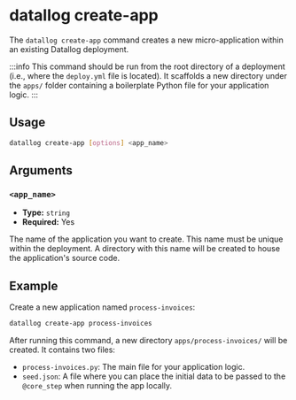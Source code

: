 # datallog create-app

The `datallog create-app` command creates a new micro-application within an existing Datallog deployment.

:::info
This command should be run from the root directory of a deployment (i.e., where the `deploy.yml` file is located). It scaffolds a new directory under the `apps/` folder containing a boilerplate Python file for your application logic.
:::

## Usage

```sh
datallog create-app [options] <app_name>
```

## Arguments

### `<app_name>`

- **Type:** `string`
- **Required:** Yes

The name of the application you want to create. This name must be unique within the deployment. A directory with this name will be created to house the application's source code.

## Example

Create a new application named `process-invoices`:

```sh
datallog create-app process-invoices
```
After running this command, a new directory `apps/process-invoices/` will be created. It contains two files:
- `process-invoices.py`: The main file for your application logic.
- `seed.json`: A file where you can place the initial data to be passed to the `@core_step` when running the app locally.
